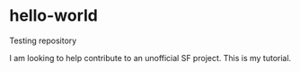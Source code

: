 # hello-world
Testing repository

I am looking to help contribute to an unofficial SF project.  This is my tutorial. 

